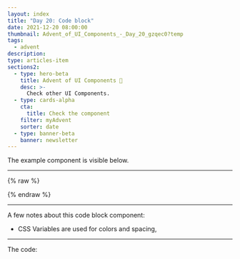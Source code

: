 ```yaml
---
layout: index
title: "Day 20: Code block"
date: 2021-12-20 08:00:00
thumbnail: Advent_of_UI_Components_-_Day_20_gzqec0?temp
tags:
  - advent
description:
type: articles-item
sections2:
  - type: hero-beta
    title: Advent of UI Components 🎄
    desc: >-
      Check other UI Components.
  - type: cards-alpha
    cta:
      title: Check the component
    filter: myAdvent
    sorter: date
  - type: banner-beta
    banner: newsletter
---
```




The example component is visible below.

---

{% raw %}

<style>
.advent- {
  --color-xmas-alpha: #f7efef;
  --color-xmas-beta: #d72621;
  --color-xmas-gamma: #639565;
}
</style>
{% endraw %}

---

A few notes about this code block component:

- CSS Variables are used for colors and spacing,


---

The code:

```html

```

```css

```
